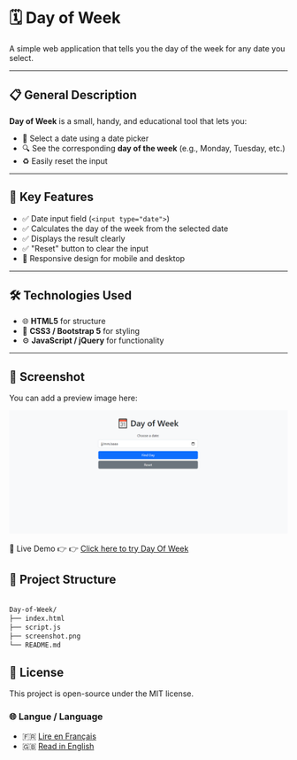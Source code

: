 # 🗓️ Day of Week

A simple web application that tells you the day of the week for any date you select.

---

## 📋 General Description

**Day of Week** is a small, handy, and educational tool that lets you:

- 📅 Select a date using a date picker
- 🔍 See the corresponding **day of the week** (e.g., Monday, Tuesday, etc.)
- ♻️ Easily reset the input

---

## 🚀 Key Features

- ✅ Date input field (`<input type="date">`)
- ✅ Calculates the day of the week from the selected date
- ✅ Displays the result clearly
- ✅ "Reset" button to clear the input
- 📱 Responsive design for mobile and desktop

---

## 🛠️ Technologies Used

- 🌐 **HTML5** for structure
- 🎨 **CSS3 / Bootstrap 5** for styling
- ⚙️ **JavaScript / jQuery** for functionality

---

## 📸 Screenshot

You can add a preview image here:

![Day of Week Preview](./screenshot.png)

🔗 Live Demo
👉 👉 [Click here to try Day Of Week](https://projectsjavascript.github.io/Day-of-Week/)

## 📁 Project Structure

```

Day-of-Week/
├── index.html
├── script.js
├── screenshot.png
└── README.md
```

## 📄 License

This project is open-source under the MIT license.

### 🌐 Langue / Language

- 🇫🇷 [Lire en Français](./README.fr.md)
- 🇬🇧 [Read in English](./README.md)
